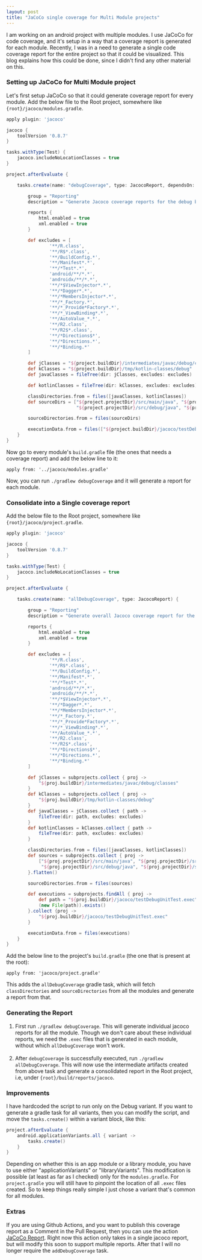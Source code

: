 ```yaml
---
layout: post
title: "JaCoCo single coverage for Multi Module projects"
---
```


I am working on an android project with multiple modules. I use JaCoCo for code coverage, and it's setup in a way that 
a coverage report is generated for each module. Recently, I was in a need to generate a single code coverage report for the 
entire project so that it could be visualized. This blog explains how this could be done, since I didn't find any other 
material on this.


### Setting up JaCoCo for Multi Module project
Let's first setup JaCoCo so that it could generate coverage report for every module. Add the below file to the Root project, 
somewhere like `{root}/jacoco/modules.gradle`.

```groovy
apply plugin: 'jacoco'

jacoco {
    toolVersion '0.8.7'
}

tasks.withType(Test) {
    jacoco.includeNoLocationClasses = true
}

project.afterEvaluate {

    tasks.create(name: "debugCoverage", type: JacocoReport, dependsOn: "testDebugUnitTest") {

        group = "Reporting"
        description = "Generate Jacoco coverage reports for the debug build."

        reports {
            html.enabled = true
            xml.enabled = true
        }

        def excludes = [
                '**/R.class',
                '**/R$*.class',
                '**/BuildConfig.*',
                '**/Manifest*.*',
                '**/*Test*.*',
                'android/**/*.*',
                'androidx/**/*.*',
                '**/*$ViewInjector*.*',
                '**/*Dagger*.*',
                '**/*MembersInjector*.*',
                '**/*_Factory.*',
                '**/*_Provide*Factory*.*',
                '**/*_ViewBinding*.*',
                '**/AutoValue_*.*',
                '**/R2.class',
                '**/R2$*.class',
                '**/*Directions$*',
                '**/*Directions.*',
                '**/*Binding.*'
        ]

        def jClasses = "${project.buildDir}/intermediates/javac/debug/classes"
        def kClasses = "${project.buildDir}/tmp/kotlin-classes/debug"
        def javaClasses = fileTree(dir: jClasses, excludes: excludes)

        def kotlinClasses = fileTree(dir: kClasses, excludes: excludes)

        classDirectories.from = files([javaClasses, kotlinClasses])
        def sourceDirs = ["${project.projectDir}/src/main/java", "${project.projectDir}/src/main/kotlin",
                          "${project.projectDir}/src/debug/java", "${project.projectDir}/src/debug/kotlin"]

        sourceDirectories.from = files(sourceDirs)

        executionData.from = files(["${project.buildDir}/jacoco/testDebugUnitTest.exec"])
    }
}
```

Now go to every module's `build.gradle` file (the ones that needs a coverage report) and add the below line to it: 

`apply from: '../jacoco/modules.gradle'`

Now, you can run `./gradlew debugCoverage` and it will generate a report for each module.

### Consolidate into a Single coverage report
Add the below file to the Root project, somewhere like `{root}/jacoco/project.gradle`.

```groovy
apply plugin: 'jacoco'

jacoco {
    toolVersion '0.8.7'
}

tasks.withType(Test) {
    jacoco.includeNoLocationClasses = true
}

project.afterEvaluate {

    tasks.create(name: "allDebugCoverage", type: JacocoReport) {

        group = "Reporting"
        description = "Generate overall Jacoco coverage report for the debug build."

        reports {
            html.enabled = true
            xml.enabled = true
        }

        def excludes = [
                '**/R.class',
                '**/R$*.class',
                '**/BuildConfig.*',
                '**/Manifest*.*',
                '**/*Test*.*',
                'android/**/*.*',
                'androidx/**/*.*',
                '**/*$ViewInjector*.*',
                '**/*Dagger*.*',
                '**/*MembersInjector*.*',
                '**/*_Factory.*',
                '**/*_Provide*Factory*.*',
                '**/*_ViewBinding*.*',
                '**/AutoValue_*.*',
                '**/R2.class',
                '**/R2$*.class',
                '**/*Directions$*',
                '**/*Directions.*',
                '**/*Binding.*'
        ]

        def jClasses = subprojects.collect { proj ->
            "${proj.buildDir}/intermediates/javac/debug/classes"
        }
        def kClasses = subprojects.collect { proj ->
            "${proj.buildDir}/tmp/kotlin-classes/debug"
        }
        def javaClasses = jClasses.collect { path ->
            fileTree(dir: path, excludes: excludes)
        }
        def kotlinClasses = kClasses.collect { path ->
            fileTree(dir: path, excludes: excludes)
        }

        classDirectories.from = files([javaClasses, kotlinClasses])
        def sources = subprojects.collect { proj ->
            ["${proj.projectDir}/src/main/java", "${proj.projectDir}/src/main/kotlin",
             "${proj.projectDir}/src/debug/java", "${proj.projectDir}/src/debug/kotlin"]
        }.flatten()

        sourceDirectories.from = files(sources)

        def executions = subprojects.findAll { proj ->
            def path = "${proj.buildDir}/jacoco/testDebugUnitTest.exec"
            (new File(path)).exists()
        }.collect {proj ->
            "${proj.buildDir}/jacoco/testDebugUnitTest.exec"
        }

        executionData.from = files(executions)
    }
}
```

Add the below line to the project's `build.gradle` (the one that is present at the root):

`apply from: 'jacoco/project.gradle'`

This adds the `allDebugCoverage` gradle task, which will fetch `classDirectories` and `sourceDirectories` from all the modules
and generate a report from that.

### Generating the Report

1. First run `./gradlew debugCoverage`. This will generate individual jacoco reports for all the module. Though we don't care 
about these individual reports, we need the `.exec` files that is generated in each module, without which `allDebugCoverage` won't work.
<br><br>
2. After `debugCoverage` is successfully executed, run `./gradlew allDebugCoverage`. This will now use the intermediate artifacts created from above task and generate 
a consolidated report in the Root project, i.e, under `{root}/build/reports/jacoco`.
   
### Improvements
I have hardcoded the script to run only on the Debug variant. If you want to generate a gradle task for all variants, then you can modify the 
script, and move the `tasks.create()` within a variant block, like this:

```groovy
project.afterEvaluate {
    android.applicationVariants.all { variant ->
        tasks.create()
    }
}
```

Depending on whether this is an app module or a library module, you have to use either "applicationVariants" or "libraryVariants". 
This modification is possible (at least as far as I checked) only for the `modules.gradle`. For `project.gradle` you will still have to pinpoint the 
location of all `.exec` files created. 
So to keep things really simple I just chose a variant that's common for all modules.

### Extras
If you are using Github Actions, and you want to publish this coverage report as a Comment in the Pull Request, then you 
can use the action [JaCoCo Report](https://github.com/marketplace/actions/jacoco-report). Right now this action only takes 
in a single jacoco report, but will modify this soon to support multiple reports. After that I will no longer require the 
`addDebugCoverage` task.